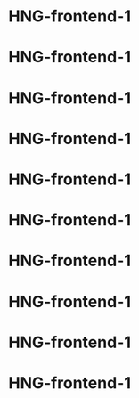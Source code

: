 # HNG-frontend-1
# HNG-frontend-1
# HNG-frontend-1
# HNG-frontend-1
# HNG-frontend-1
# HNG-frontend-1
# HNG-frontend-1
# HNG-frontend-1
# HNG-frontend-1
# HNG-frontend-1
